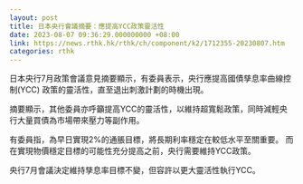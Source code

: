 ```yaml
---
layout: post
title: 日本央行會議摘要：應提高YCC政策靈活性
date: 2023-08-07 09:36:29.000000000 +08:00
link: https://news.rthk.hk/rthk/ch/component/k2/1712355-20230807.htm
categories: rthk
---
```


日本央行7月政策會議意見摘要顯示，有委員表示，央行應提高國債孳息率曲線控制(YCC) 政策的靈活性，直至退出刺激計劃的時機出現。

摘要顯示，其他委員亦呼籲提高YCC的靈活性，以維持超寬鬆政策，同時減輕央行大量買債為市場帶來壓力等副作用。

有委員指，為早日實現2%的通脹目標，將長期利率穩定在較低水平至關重要。 而在實現物價穩定目標的可能性充分提高之前，央行需要維持YCC政策。

央行7月會議決定維持孳息率目標不變，但容許以更大靈活性執行YCC。
